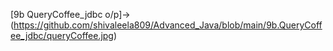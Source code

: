 [9b QueryCoffee_jdbc o/p]->(https://github.com/shivaleela809/Advanced_Java/blob/main/9b.QueryCoffee_jdbc/queryCoffee.jpg)
